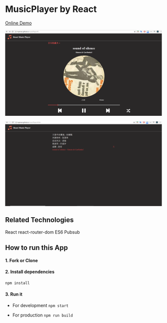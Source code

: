 # MusicPlayer by React

[Online Demo](https://hujienan.github.io/musicPlayer)

![Images](musicOne.PNG)

![Images](musicTwo.PNG)

## Related Technologies

React react-router-dom ES6 Pubsub

## How to run this App

#### 1. Fork or Clone

#### 2. Install dependencies

```bash
npm install
```

#### 3. Run it

- For development `npm start`

- For production `npm run build`



